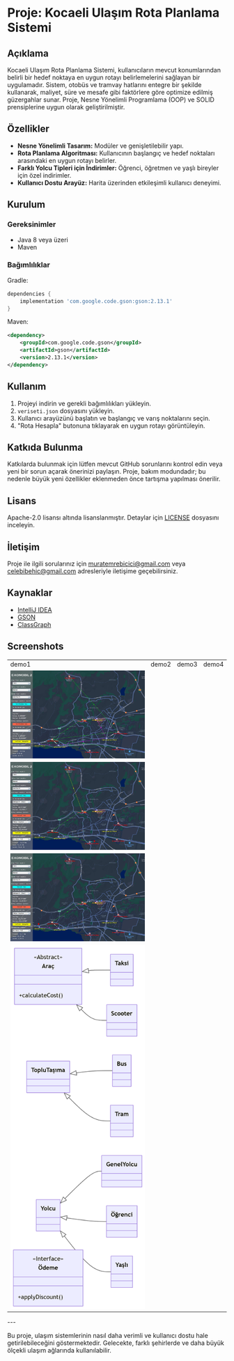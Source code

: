 # Proje: Kocaeli Ulaşım Rota Planlama Sistemi

## Açıklama
Kocaeli Ulaşım Rota Planlama Sistemi, kullanıcıların mevcut konumlarından belirli bir hedef noktaya en uygun rotayı belirlemelerini sağlayan bir uygulamadır. Sistem, otobüs ve tramvay hatlarını entegre bir şekilde kullanarak, maliyet, süre ve mesafe gibi faktörlere göre optimize edilmiş güzergahlar sunar. Proje, Nesne Yönelimli Programlama (OOP) ve SOLID prensiplerine uygun olarak geliştirilmiştir.

## Özellikler
- **Nesne Yönelimli Tasarım:** Modüler ve genişletilebilir yapı.
- **Rota Planlama Algoritması:** Kullanıcının başlangıç ve hedef noktaları arasındaki en uygun rotayı belirler.
- **Farklı Yolcu Tipleri için İndirimler:** Öğrenci, öğretmen ve yaşlı bireyler için özel indirimler.
- **Kullanıcı Dostu Arayüz:** Harita üzerinden etkileşimli kullanıcı deneyimi.

## Kurulum
### Gereksinimler
- Java 8 veya üzeri
- Maven

### Bağımlılıklar
Gradle:
```groovy
dependencies {
    implementation 'com.google.code.gson:gson:2.13.1'
}
```

Maven:
```xml
<dependency>
    <groupId>com.google.code.gson</groupId>
    <artifactId>gson</artifactId>
    <version>2.13.1</version>
</dependency>
```

## Kullanım
1. Projeyi indirin ve gerekli bağımlılıkları yükleyin.
2. `veriseti.json` dosyasını yükleyin.
3. Kullanıcı arayüzünü başlatın ve başlangıç ve varış noktalarını seçin.
4. "Rota Hesapla" butonuna tıklayarak en uygun rotayı görüntüleyin.

## Katkıda Bulunma
Katkılarda bulunmak için lütfen mevcut GitHub sorunlarını kontrol edin veya yeni bir sorun açarak önerinizi paylaşın. Proje, bakım modundadır; bu nedenle büyük yeni özellikler eklenmeden önce tartışma yapılması önerilir.

## Lisans
Apache-2.0 lisansı altında lisanslanmıştır. Detaylar için [LICENSE](LICENSE) dosyasını inceleyin.

## İletişim
Proje ile ilgili sorularınız için [muratemrebicici@gmail.com](mailto:muratemrebicici@gmail.com) veya [celebibehic@gmail.com](mailto:celebibehic@gmail.com) adresleriyle iletişime geçebilirsiniz.

## Kaynaklar
- [IntelliJ IDEA](https://www.jetbrains.com/idea/)
- [GSON](https://github.com/google/gson)
- [ClassGraph](https://github.com/classgraph/classgraph)


## Screenshots
<table>
 <tr>
  <td>demo1</td>
  <td>demo2</td>
  <td>demo3</td>
  <td>demo4</td>
 </tr>
 <tr>
  <td><img src="https://raw.githubusercontent.com/Behicelebi/Rota-Kocaeli/refs/heads/master/screenshots/c1.jpg"></td>
     </tr>
   <tr>
  <td><img src="https://raw.githubusercontent.com/Behicelebi/Rota-Kocaeli/refs/heads/master/screenshots/c2.jpg"></td>
     </tr>
     <tr>
  <td><img src="https://raw.githubusercontent.com/Behicelebi/Rota-Kocaeli/refs/heads/master/screenshots/c3.jpg"></td>
     </tr>
     <tr>
  <td><img src="https://raw.githubusercontent.com/Behicelebi/Rota-Kocaeli/refs/heads/master/screenshots/c4.png"></td>
     </tr>
</table>
---

Bu proje, ulaşım sistemlerinin nasıl daha verimli ve kullanıcı dostu hale getirilebileceğini göstermektedir. Gelecekte, farklı şehirlerde ve daha büyük ölçekli ulaşım ağlarında kullanılabilir.
